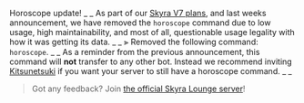 Horoscope update!
_ _
As part of our [Skyra V7 plans](https://skyra.notion.site/Detailed-Changes-46f9f48650734b81b94a41e1788406ff), and last weeks announcement, we have removed the `horoscope` command due to low usage, high maintainability, and most of all, questionable usage legality with how it was getting its data.
_ _
⫸ Removed the following command: `horoscope`.
_ _
As a reminder from the previous announcement, this command will **not** transfer to any other bot. Instead we recommend inviting [Kitsunetsuki](https://top.gg/bot/315826602187554816) if you want your server to still have a horoscope command.
_ _
> Got any feedback? Join [the official Skyra Lounge server](https://join.skyra.pw)!
